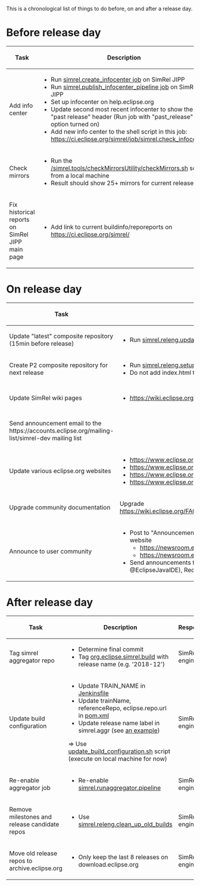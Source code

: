 This is a chronological list of things to do before, on and after a
release day.

# Before release day

<table>
<thead>
<tr class="header">
<th><p>Task</p></th>
<th><p>Description</p></th>
<th><p>Responsibility</p></th>
</tr>
</thead>
<tbody>
<tr class="odd">
<td><p>Add info center</p></td>
<td><ul>
<li>Run <a
href="https://ci.eclipse.org/simrel/job/simrel.create_infocenter/">simrel.create_infocenter
job</a> on SimRel JIPP</li>
<li>Run <a
href="https://ci.eclipse.org/simrel/job/simrel.publish_infocenter_pipeline/">simrel.publish_infocenter_pipeline
job</a> on SimRel JIPP</li>
<li>Set up infocenter on help.eclipse.org</li>
<li>Update second most recent infocenter to show the "past release"
header (Run job with "past_release" option turned on)</li>
<li>Add new info center to the shell script in this job: <a
href="https://ci.eclipse.org/simrel/job/simrel.check_infocenter">https://ci.eclipse.org/simrel/job/simrel.check_infocenter</a></li>
</ul></td>
<td><p>SimRel release engineer</p></td>
</tr>
<tr class="even">
<td><p>Check mirrors</p></td>
<td><ul>
<li>Run the <a
href="https://github.com/eclipse-simrel/simrel.tools/blob/main/checkMirrorsUtility/checkMirrors.sh">/simrel.tools/checkMirrorsUtility/checkMirrors.sh</a> script
from a local machine</li>
<li>Result should show 25+ mirrors for current release</li>
</ul></td>
<td><p>SimRel release engineer</p></td>
</tr>
<tr class="odd">
<td><p>Fix historical reports on SimRel JIPP main page</p></td>
<td><ul>
<li>Add link to current buildinfo/reporeports on <a
href="https://ci.eclipse.org/simrel/">https://ci.eclipse.org/simrel/</a></li>
</ul></td>
<td><p>SimRel release engineer</p></td>
</tr>
</tbody>
</table>

# On release day

<table>
<thead>
<tr class="header">
<th><p>Task</p></th>
<th><p>Description</p></th>
<th><p>Responsibility</p></th>
</tr>
</thead>
<tbody>
<tr class="odd">
<td><p>Update "latest" composite repository (15min before
release)</p></td>
<td><ul>
<li>Run <a
href="https://ci.eclipse.org/simrel/job/simrel.releng.update_latest_repo">simrel.releng.update_latest_repo</a></li>
</ul></td>
<td><p>SimRel release engineer</p></td>
</tr>
<tr class="even">
<td><p>Create P2 composite repository for next release</p></td>
<td><ul>
<li>Run <a
href="https://ci.eclipse.org/simrel/job/simrel.releng.setup_next_release">simrel.releng.setup_next_release</a></li>
<li>Do not add index.html to dir! (see <a
href="https://bugs.eclipse.org/bugs/show_bug.cgi?id=544179">bug
544179</a>)</li>
</ul></td>
<td><p>SimRel release engineer</p></td>
</tr>
<tr class="odd">
<td><p>Update SimRel wiki pages</p></td>
<td><ul>
<li><a
href="https://wiki.eclipse.org/Simultaneous_Release">https://wiki.eclipse.org/Simultaneous_Release</a></li>
</ul></td>
<td><p>SimRel release engineer</p></td>
</tr>
<tr class="even">
<td><p>Send announcement email to the https://accounts.eclipse.org/mailing-list/simrel-dev mailing
list</p></td>
<td></td>
<td><p>SimRel release engineer</p></td>
</tr>
<tr class="odd">
<td><p>Update various eclipse.org websites</p></td>
<td><ul>
<li><a
href="https://www.eclipse.org/eclipseide">https://www.eclipse.org/eclipseide</a></li>
<li><a
href="https://www.eclipse.org/downloads/packages/">https://www.eclipse.org/downloads/packages/</a></li>
<li><a
href="https://www.eclipse.org/documentation">https://www.eclipse.org/documentation</a></li>
<li><a
href="https://www.eclipse.org/getting_started">https://www.eclipse.org/getting_started</a></li>
</ul></td>
<td><p>Webdev team</p></td>
</tr>
<tr class="even">
<td><p>Upgrade community documentation</p></td>
<td><p>Upgrade <a
href="https://wiki.eclipse.org/FAQ_How_do_I_upgrade_Eclipse_IDE%3F">https://wiki.eclipse.org/FAQ_How_do_I_upgrade_Eclipse_IDE%3F</a></p></td>
<td><p>Developers Community</p></td>
</tr>
<tr class="odd">
<td><p>Announce to user community</p></td>
<td><ul>
<li>Post to "Announcements" and "Community News" on Eclipse website
<ul>
<li><a
href="https://newsroom.eclipse.org/">https://newsroom.eclipse.org/</a></li>
<li><a
href="https://newsroom.eclipse.org/eclipse/community-news/">https://newsroom.eclipse.org/eclipse/community-news/</a></li>
</ul></li>
<li>Send announcements to social media like (Twitter (with
@EclipseJavaIDE), Reddit, ...)</li>
</ul></td>
<td><p>Marketing team / Developers Community</p></td>
</tr>
</tbody>
</table>

# After release day

<table>
<thead>
<tr class="header">
<th><p>Task</p></th>
<th><p>Description</p></th>
<th><p>Responsibility</p></th>
</tr>
</thead>
<tbody>
<tr class="odd">
<td><p>Tag simrel aggregator repo</p></td>
<td><ul>
<li>Determine final commit</li>
<li>Tag <a
href="https://git.eclipse.org/r/plugins/gitiles/simrel/org.eclipse.simrel.build/">org.eclipse.simrel.build</a>
with release name (e.g. '2018-12')</li>
</ul></td>
<td><p>SimRel release engineer</p></td>
</tr>
<tr class="even">
<td><p>Update build configuration</p></td>
<td><ul>
<li>Update TRAIN_NAME in <a
href="https://git.eclipse.org/r/plugins/gitiles/simrel/org.eclipse.simrel.build/+/master/Jenkinsfile">Jenkinsfile</a></li>
<li>Update trainName, referenceRepo, eclipse.repo.url in <a
href="https://git.eclipse.org/r/plugins/gitiles/simrel/org.eclipse.simrel.build/+/master/pom.xml">pom.xml</a></li>
<li>Update release name label in simrel.aggr (see <a
href="https://git.eclipse.org/r/c/simrel/org.eclipse.simrel.build/+/170670">an
example</a>)</li>
</ul>
<p>=&gt; Use <a
href="https://git.eclipse.org/c/simrel/org.eclipse.simrel.tools.git/tree/nextReleaseUtils/update_build_configuration.sh">update_build_configuration.sh</a>
script (execute on local machine for now)</p></td>
<td><p>SimRel release engineer</p></td>
</tr>
<tr class="odd">
<td><p>Re-enable aggregator job</p></td>
<td><ul>
<li>Re-enable <a
href="https://ci.eclipse.org/simrel/job/simrel.runaggregator.pipeline">simrel.runaggregator.pipeline</a></li>
</ul></td>
<td><p>SimRel release engineer</p></td>
</tr>
<tr class="even">
<td><p>Remove milestones and release candidate repos</p></td>
<td><ul>
<li>Use <a
href="https://ci.eclipse.org/simrel/job/simrel.releng.clean_up_old_builds">simrel.releng.clean_up_old_builds</a></li>
</ul></td>
<td><p>SimRel release engineer</p></td>
</tr>
<tr class="odd">
<td><p>Move old release repos to archive.eclipse.org</p></td>
<td><ul>
<li>Only keep the last 8 releases on download.eclipse.org</li>
</ul></td>
<td><p>SimRel release engineer</p></td>
</tr>
</tbody>
</table>

